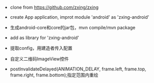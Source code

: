 * clone from https://github.com/zxing/zxing
* create App application, improt module 'android' as 'zxing-android'
* 生成android-core和core的jar包，mvn compile/mvn package
* add as library for 'zxing-android'
* 提取config，用建造者传入配置

* 自定义二维码ImageView控件
* postInvalidateDelayed(ANIMATION_DELAY, frame.left, frame.top, frame.right, frame.bottom);指定范围内重绘